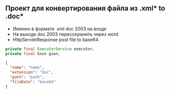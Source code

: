 Проект для конвертирования файла из .xml* to .doc*
---
* Именно в формате .xml doc 2003 на входе
* На выходе doc 2003 пересохранить через word
* HttpServletResponse post file to base64

```java
private final ExecutorService executor;
private final Gson gson;
```

```json
{
  "name": "name",
  "extension": "doc",
  "path": "path",
  "fileData": "base64"
}
```
